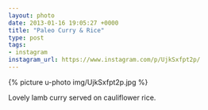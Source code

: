 ```yaml
---
layout: photo
date: 2013-01-16 19:05:27 +0000
title: "Paleo Curry & Rice"
type: post
tags:
- instagram
instagram_url: https://www.instagram.com/p/UjkSxfpt2p/
---
```


{% picture u-photo img/UjkSxfpt2p.jpg %}

Lovely lamb curry served on cauliflower rice.
